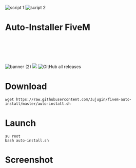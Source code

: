 ![script 1](https://user-images.githubusercontent.com/57915436/120083729-0a61ae80-c0cb-11eb-8ae5-d9c48fb1aa25.PNG)
![script 2](https://user-images.githubusercontent.com/57915436/120083731-0d5c9f00-c0cb-11eb-8623-a3ed88421822.PNG)
# Auto-Installer FiveM
                                                                                                                                                        
                                                                                                                                                        

![banner (2)](https://user-images.githubusercontent.com/57915436/120077946-39692780-c0ad-11eb-9f1b-9ae2daaeffa7.png)
<a href="https://discord.gg/8kecDPvAAx"><img src="https://discordapp.com/api/guilds/848236715961352242/widget.png" /></a>
<img alt="GitHub all releases" src="https://img.shields.io/github/downloads/Jujugin/fivem-auto-install/total">
<!-- Place this tag where you want the button to render. -->


# Download

```wget https://raw.githubusercontent.com/Jujugin/fivem-auto-install/master/auto-install.sh```

# Launch

```su root```<br/>
```bash auto-install.sh``` 

# Screenshot












